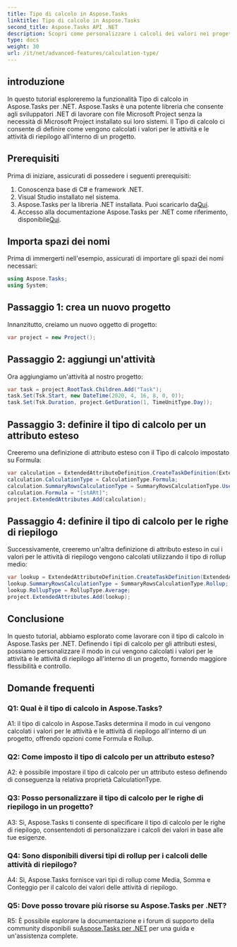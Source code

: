 ```yaml
---
title: Tipo di calcolo in Aspose.Tasks
linktitle: Tipo di calcolo in Aspose.Tasks
second_title: Aspose.Tasks API .NET
description: Scopri come personalizzare i calcoli dei valori nei progetti .NET con il tipo di calcolo nella libreria Aspose.Tasks.
type: docs
weight: 30
url: /it/net/advanced-features/calculation-type/
---
```

## introduzione

In questo tutorial esploreremo la funzionalità Tipo di calcolo in Aspose.Tasks per .NET. Aspose.Tasks è una potente libreria che consente agli sviluppatori .NET di lavorare con file Microsoft Project senza la necessità di Microsoft Project installato sui loro sistemi. Il Tipo di calcolo ci consente di definire come vengono calcolati i valori per le attività e le attività di riepilogo all'interno di un progetto.

## Prerequisiti

Prima di iniziare, assicurati di possedere i seguenti prerequisiti:

1. Conoscenza base di C# e framework .NET.
2. Visual Studio installato nel sistema.
3.  Aspose.Tasks per la libreria .NET installata. Puoi scaricarlo da[Qui](https://releases.aspose.com/tasks/net/).
4.  Accesso alla documentazione Aspose.Tasks per .NET come riferimento, disponibile[Qui](https://reference.aspose.com/tasks/net/).

## Importa spazi dei nomi

Prima di immergerti nell'esempio, assicurati di importare gli spazi dei nomi necessari:

```csharp
using Aspose.Tasks;
using System;


```

## Passaggio 1: crea un nuovo progetto

Innanzitutto, creiamo un nuovo oggetto di progetto:

```csharp
var project = new Project();
```

## Passaggio 2: aggiungi un'attività

Ora aggiungiamo un'attività al nostro progetto:

```csharp
var task = project.RootTask.Children.Add("Task");
task.Set(Tsk.Start, new DateTime(2020, 4, 16, 8, 0, 0));
task.Set(Tsk.Duration, project.GetDuration(1, TimeUnitType.Day));
```

## Passaggio 3: definire il tipo di calcolo per un attributo esteso

Creeremo una definizione di attributo esteso con il Tipo di calcolo impostato su Formula:

```csharp
var calculation = ExtendedAttributeDefinition.CreateTaskDefinition(ExtendedAttributeTask.Date5, null);
calculation.CalculationType = CalculationType.Formula;
calculation.SummaryRowsCalculationType = SummaryRowsCalculationType.UseFormula;
calculation.Formula = "[stARt]";
project.ExtendedAttributes.Add(calculation);
```

## Passaggio 4: definire il tipo di calcolo per le righe di riepilogo

Successivamente, creeremo un'altra definizione di attributo esteso in cui i valori per le attività di riepilogo vengono calcolati utilizzando il tipo di rollup medio:

```csharp
var lookup = ExtendedAttributeDefinition.CreateTaskDefinition(ExtendedAttributeTask.Cost1, null);
lookup.SummaryRowsCalculationType = SummaryRowsCalculationType.Rollup;
lookup.RollupType = RollupType.Average;
project.ExtendedAttributes.Add(lookup);
```

## Conclusione

In questo tutorial, abbiamo esplorato come lavorare con il tipo di calcolo in Aspose.Tasks per .NET. Definendo i tipi di calcolo per gli attributi estesi, possiamo personalizzare il modo in cui vengono calcolati i valori per le attività e le attività di riepilogo all'interno di un progetto, fornendo maggiore flessibilità e controllo.

## Domande frequenti

### Q1: Qual è il tipo di calcolo in Aspose.Tasks?

A1: il tipo di calcolo in Aspose.Tasks determina il modo in cui vengono calcolati i valori per le attività e le attività di riepilogo all'interno di un progetto, offrendo opzioni come Formula e Rollup.

### Q2: Come imposto il tipo di calcolo per un attributo esteso?

A2: è possibile impostare il tipo di calcolo per un attributo esteso definendo di conseguenza la relativa proprietà CalculationType.

### Q3: Posso personalizzare il tipo di calcolo per le righe di riepilogo in un progetto?

A3: Sì, Aspose.Tasks ti consente di specificare il tipo di calcolo per le righe di riepilogo, consentendoti di personalizzare i calcoli dei valori in base alle tue esigenze.

### Q4: Sono disponibili diversi tipi di rollup per i calcoli delle attività di riepilogo?

A4: Sì, Aspose.Tasks fornisce vari tipi di rollup come Media, Somma e Conteggio per il calcolo dei valori delle attività di riepilogo.

### Q5: Dove posso trovare più risorse su Aspose.Tasks per .NET?

 R5: È possibile esplorare la documentazione e i forum di supporto della community disponibili su[Aspose.Tasks per .NET](https://reference.aspose.com/tasks/net/) per una guida e un'assistenza complete.